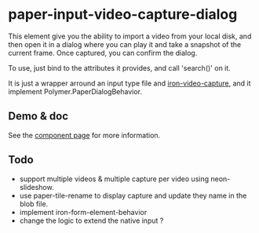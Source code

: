 # paper-input-video-capture-dialog

This element give you the ability to import a video from your local disk, and then open it in a dialog where you can play it and take a snapshot of the current frame. Once captured, you can confirm the dialog.

To use, just bind to the attributes it provides, and call 'search()' on it.

It is just a wrapper arround an input type file and [iron-video-capture](https://github.com/Zecat/iron-video-capture), and it implement Polymer.PaperDialogBehavior.

## Demo & doc

See the [component page](http://zecat.github.io/paper-input-video-capture-dialog) for more information.

## Todo

- support multiple videos & multiple capture per video using neon-slideshow.
- use paper-tile-rename to display capture and update they name in the blob file.
- implement iron-form-element-behavior
- change the logic to extend the native input ?